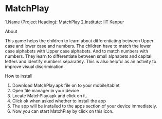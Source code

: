MatchPlay
=========

1.Name (Project Heading): MatchPlay
2.Institute: IIT Kanpur

About

This game helps the children to learn about differentiating between Upper case and lower case and numbers. 
The children have to match the lower case alphabets with Upper case alphabets. And to match numbers with numbers. 
They learn to differentiate between small alphabets and capital letters and identify numbers separately. 
This is also helpful as an activity to improve visual discrimination.

How to install

1. Download MatchPlay.apk file on to your mobile/tablet
2. Open file manager in your device
3. Locate MatchPlay.apk and click on it.
4. Click ok when asked whether  to  install  the  app
5. The app will be installed to the apps section of your device immediately.
6. Now you can start  MatchPlay  by click on this icon.
